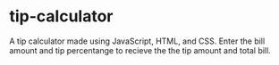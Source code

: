 # tip-calculator
A tip calculator made using JavaScript, HTML, and CSS. Enter the bill amount and tip percentange to recieve the the tip amount and total bill.
